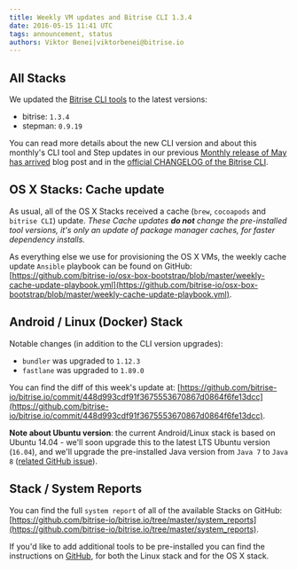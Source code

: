 ```yaml
---
title: Weekly VM updates and Bitrise CLI 1.3.4
date: 2016-05-15 11:41 UTC
tags: announcement, status
authors: Viktor Benei|viktorbenei@bitrise.io
---
```


## All Stacks

We updated the [Bitrise CLI tools](https://www.bitrise.io/cli) to the latest versions:

* bitrise: `1.3.4`
* stepman: `0.9.19`

You can read more details about the new CLI version and about this monthly's
CLI tool and Step updates in our previous [Monthly release of May has arrived](/2016/05/11/monthly-release-of-may-has-arrived.html)
blog post
and in the [official CHANGELOG of the Bitrise CLI](https://github.com/bitrise-io/bitrise/blob/master/CHANGELOG.md).

## OS X Stacks: Cache update

As usual, all of the OS X Stacks received a cache (`brew`, `cocoapods` and `bitrise CLI`) update.
*These Cache updates __do not__ change the pre-installed tool versions, it's
only an update of package manager caches, for faster dependency installs.*

As everything else we use for
provisioning the OS X VMs, the weekly cache update `Ansible` playbook
can be found on GitHub:
[https://github.com/bitrise-io/osx-box-bootstrap/blob/master/weekly-cache-update-playbook.yml](https://github.com/bitrise-io/osx-box-bootstrap/blob/master/weekly-cache-update-playbook.yml).


## Android / Linux (Docker) Stack

Notable changes (in addition to the CLI version upgrades):

* `bundler` was upgraded to `1.12.3`
* `fastlane` was upgraded to `1.89.0`

You can find the diff of this week's update at:
[https://github.com/bitrise-io/bitrise.io/commit/448d993cdf91f3675553670867d0864f6fe13dcc](https://github.com/bitrise-io/bitrise.io/commit/448d993cdf91f3675553670867d0864f6fe13dcc).

**Note about Ubuntu version**: the current Android/Linux stack is based on Ubuntu 14.04 - we'll soon upgrade this to the latest LTS Ubuntu version (`16.04`),
and we'll upgrade the pre-installed Java version from `Java 7` to `Java 8` ([related GitHub issue](https://github.com/bitrise-docker/android/issues/6)).


## Stack / System Reports

You can find the full `system report` of all of the available Stacks
on GitHub: [https://github.com/bitrise-io/bitrise.io/tree/master/system_reports](https://github.com/bitrise-io/bitrise.io/tree/master/system_reports).

If you'd like to add additional tools to be pre-installed you can find the
instructions on [GitHub](https://github.com/bitrise-io/bitrise.io#request-a-tool-to-be-pre-installed-on-a-build-machine),
for both the Linux stack and for the OS X stack.
